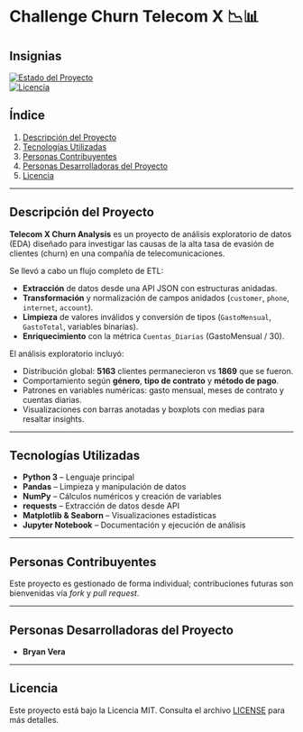 # Challenge Churn Telecom X 📉📊

## Insignias

[![Estado del Proyecto](https://img.shields.io/badge/estado-terminado-brightgreen)](https://github.com/tu_usuario/telecomx-churn)  
[![Licencia](https://img.shields.io/badge/licencia-MIT-green)](https://opensource.org/licenses/MIT)

## Índice

1. [Descripción del Proyecto](#descripción-del-proyecto)  
2. [Tecnologías Utilizadas](#tecnologías-utilizadas)  
3. [Personas Contribuyentes](#personas-contribuyentes)  
4. [Personas Desarrolladoras del Proyecto](#personas-desarrolladoras-del-proyecto)  
5. [Licencia](#licencia)  

---

## Descripción del Proyecto

**Telecom X Churn Analysis** es un proyecto de análisis exploratorio de datos (EDA) diseñado para investigar las causas de la alta tasa de evasión de clientes (churn) en una compañía de telecomunicaciones.  

Se llevó a cabo un flujo completo de ETL:

- **Extracción** de datos desde una API JSON con estructuras anidadas.  
- **Transformación** y normalización de campos anidados (`customer`, `phone`, `internet`, `account`).  
- **Limpieza** de valores inválidos y conversión de tipos (`GastoMensual`, `GastoTotal`, variables binarias).  
- **Enriquecimiento** con la métrica `Cuentas_Diarias` (GastoMensual / 30).  

El análisis exploratorio incluyó:

- Distribución global: **5163** clientes permanecieron vs **1869** que se fueron.  
- Comportamiento según **género**, **tipo de contrato** y **método de pago**.  
- Patrones en variables numéricas: gasto mensual, meses de contrato y cuentas diarias.  
- Visualizaciones con barras anotadas y boxplots con medias para resaltar insights.

---

## Tecnologías Utilizadas

- **Python 3** – Lenguaje principal  
- **Pandas** – Limpieza y manipulación de datos  
- **NumPy** – Cálculos numéricos y creación de variables  
- **requests** – Extracción de datos desde API  
- **Matplotlib & Seaborn** – Visualizaciones estadísticas  
- **Jupyter Notebook** – Documentación y ejecución de análisis  

---

## Personas Contribuyentes

Este proyecto es gestionado de forma individual; contribuciones futuras son bienvenidas vía *fork* y *pull request*.

---

## Personas Desarrolladoras del Proyecto

- **Bryan Vera**

---

## Licencia

Este proyecto está bajo la Licencia MIT. Consulta el archivo [LICENSE](LICENSE) para más detalles.  
